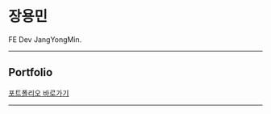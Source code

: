 # 장용민

FE Dev JangYongMin.

---

## Portfolio
[포트폴리오 바로가기](https://poiuy4004.github.io/portfolio2/)

---

<!-- ## Stack

### Frontend
| <img src="https://seeklogo.com/images/N/next-js-logo-7929BCD36F-seeklogo.com.png" width=75px /> | <img src="https://seeklogo.com/images/R/react-logo-7B3CE81517-seeklogo.com.png" width=75px /> | <img src="https://seeklogo.com/images/R/react-native-logo-221C671C70-seeklogo.com.png" width=75px /> | <img src="https://seeklogo.com/images/F/flutter-logo-5086DD11C5-seeklogo.com.png" width=75px /> | <img src="https://seeklogo.com/images/V/vuejs-logo-17D586B587-seeklogo.com.png" width=75px /> | <img src="https://upload.wikimedia.org/wikipedia/commons/f/f1/Vitejs-logo.svg" width=75px /> |
| ------- | ----- | ------------ | ------- | ------ | ---- |
| Next.js | React | React-Native | Flutter | Vue.js | Vite |

### Backend
| <img src="https://seeklogo.com/images/M/mysql-logo-B047FB7790-seeklogo.com.png" width=75px /> | <img src="https://seeklogo.com/images/O/oauth-logo-D9869ED13F-seeklogo.com.png" width=75px /> | <img src="https://seeklogo.com/images/A/amazon-web-services-aws-logo-6C2E3DCD3E-seeklogo.com.png" width=75px /> | <img src="https://seeklogo.com/images/P/postman-logo-0087CA0D15-seeklogo.com.png" width=75px /> | <img src="https://img1.daumcdn.net/thumb/R1280x0/?scode=mtistory2&fname=https%3A%2F%2Fblog.kakaocdn.net%2Fdn%2FunW26%2FbtrPSZYKyc6%2FBCKH21EKO8ms93kUHFK7I0%2Fimg.png" width=75px /> | <img src="https://cdn.svgporn.com/logos/swagger.svg" width=75px /> |
| ----- | ----- | --- | ------- | -------- | ------- |
| MySQL | OAuth | AWS | Postman | ERDCloud | Swagger |

### Design
| <img src="https://seeklogo.com/images/F/figma-logo-E4E21D3AEA-seeklogo.com.png" width=75px /> | <img src="https://seeklogo.com/images/A/adobe-photoshop-logo-7B88D7B5AA-seeklogo.com.png" width=75px /> | <img src="https://seeklogo.com/images/A/adobe-premiere-logo-0B31ECF881-seeklogo.com.png" width=75px /> |
| ----- | -------- | ------- |
| Figma | Photosop | Premire |

### Others
| <img src="https://github.githubassets.com/assets/GitHub-Mark-ea2971cee799.png" width=75px /> | <img src="https://seeklogo.com/images/N/notion-app-logo-009B1538E8-seeklogo.com.png" width=75px /> |
| ------ | ------ |
| Github | Notion | -->
